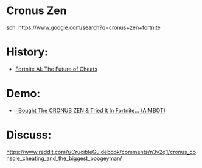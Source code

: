 # Cronus Zen
sch: https://www.google.com/search?q=cronus+zen+fortnite

# History:
- [Fortnite AI: The Future of Cheats](https://youtu.be/RWH8lVQFpv4)

# Demo:
- [I Bought The CRONUS ZEN & Tried It In Fortnite… (AIMBOT)](https://youtu.be/nr5PQoWLt1o)

# Discuss:
https://www.reddit.com/r/CrucibleGuidebook/comments/n3v2q1/cronus_console_cheating_and_the_biggest_boogeyman/
